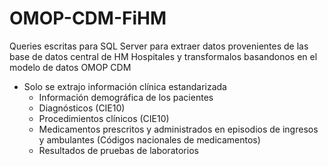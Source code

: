 # OMOP-CDM-FiHM
Queries escritas para SQL Server para extraer datos provenientes de las base de datos central de HM Hospitales y transformalos basandonos en el modelo de datos OMOP CDM

* Solo se extrajo información clínica estandarizada
  * Información demográfica de los pacientes
  * Diagnósticos (CIE10)
  * Procedimientos clínicos (CIE10)
  * Medicamentos prescritos y administrados en episodios de ingresos y ambulantes (Códigos nacionales de medicamentos)
  * Resultados de pruebas de laboratorios

